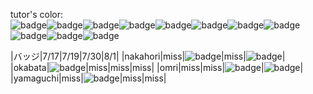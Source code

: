 tutor's color:  
![badge](https://img.shields.io/badge/tutor-nishitani-green.svg)![badge](https://img.shields.io/badge/tutor-kono-red.svg)![badge](https://img.shields.io/badge/tutor-nichiyama-yellow.svg)![badge](https://img.shields.io/badge/tutor-omri-orange.svg)![badge](https://img.shields.io/badge/tutor-okuda-lightgray.svg)![badge](https://img.shields.io/badge/tutor-okamoto-blue.svg)![badge](https://img.shields.io/badge/tutor-nakahori-%2340e0d0.svg)![badge](https://img.shields.io/badge/tutor-yamaguchi-%236a5acd.svg)![badge](https://img.shields.io/badge/tutor-okabata-%23ffffff.svg)![badge](https://img.shields.io/badge/tutor-kawai-%23800080.svg)![badge](https://img.shields.io/badge/tutor-ikeda-%2300bfff.svg)


|バッジ|7/17|7/19|7/30|8/1|
|nakahori|miss|![badge](https://img.shields.io/badge/7/19-check_badge-red.svg)|miss|![badge](https://img.shields.io/badge/8/1-Thor-red.svg)|
|okabata|![badge](https://img.shields.io/badge/7/17-check_badge-green.svg)|miss|miss|miss|
|omri|miss|miss|![badge](https://img.shields.io/badge/7/30-check_badge-red.svg)|![badge](https://img.shields.io/badge/8/1-Thor-green.svg)|
|yamaguchi|miss|![badge](https://img.shields.io/badge/7/19-check_badge-red.svg)|miss|miss|

